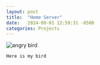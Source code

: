 ```yaml
---
layout: post
title:  "Home Server"
date:   2024-09-01 12:59:31 -0500
categories: Projects
---
```



![angry bird]({{site.baseurl}}/assets/images/angry_bird.jpg)

`Here is my bird`
